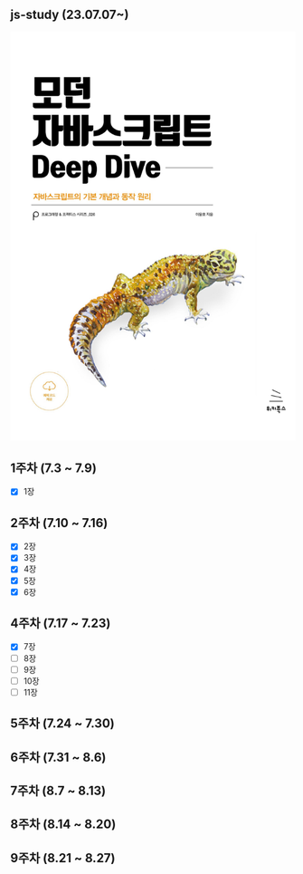 ## js-study (23.07.07~)
<img src="/images/모던 자바스크립트.jpg" width="650px">

## 1주차 (7.3 ~ 7.9) <br>
- [x] 1장
## 2주차 (7.10 ~ 7.16) <br>
- [x] 2장
- [x] 3장
- [x] 4장
- [x] 5장
- [x] 6장
## 4주차 (7.17 ~ 7.23) <br>
- [x] 7장
- [ ] 8장
- [ ] 9장
- [ ] 10장
- [ ] 11장
## 5주차 (7.24 ~ 7.30) <br>

## 6주차 (7.31 ~ 8.6) <br>

## 7주차 (8.7 ~ 8.13) <br>

## 8주차 (8.14 ~ 8.20) <br>

## 9주차 (8.21 ~ 8.27) <br>





